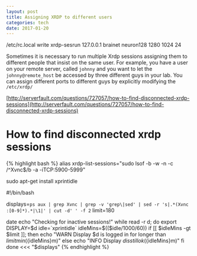 ```yaml
---
layout: post
title: Assigning XRDP to different users
categories: tech
date: 2017-01-20
---
```


/etc/rc.local 
write
xrdp-sesrun 127.0.0.1 brainet neuron128 1280 1024 24

Sometimes it is necessary to run multiple Xrdp sessions assigning them to different people that insist on the same user.
For example, you have a user on your remote server, called `johnny` and you want to let the `johnny@remote_host` be accessed by three different guys in your lab. You can assign different ports to different guys by explicitly modifying the `/etc/xrdp/`


[http://serverfault.com/questions/727057/how-to-find-disconnected-xrdp-sessions](http://serverfault.com/questions/727057/how-to-find-disconnected-xrdp-sessions)

# How to find disconnected xrdp sessions

{% highlight bash %}
alias xrdp-list-sessions="sudo lsof  -b -w -n -c /^Xvnc$/b -a -iTCP:5900-5999"

sudo apt-get install xprintidle

#!/bin/bash

displays=`ps aux | grep Xvnc | grep -v 'grep\|sed' | sed -r 's|.*(Xvnc :[0-9]*).*|\1|' | cut -d' ' -f 2`
limit=180

date
echo "Checking for inactive sessions!"
while read -r d; do
    export DISPLAY=$d
    idle=`xprintidle`
    idleMins=$(($idle/1000/60))
    if [[ $idleMins -gt $limit ]]; then
        echo "WARN Display $d is logged in for longer than ${limit}min (${idleMins}m)"
    else
        echo "INFO Display $d is still ok (${idleMins}m)"
    fi  
done <<< "$displays"
{% endhighlight %}